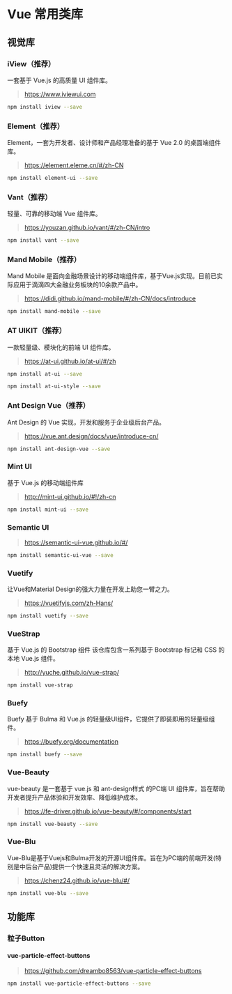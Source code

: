 # Vue 常用类库

## 视觉库

### iView（推荐）

一套基于 Vue.js 的高质量 UI 组件库。

> https://www.iviewui.com

```bash
npm install iview --save
```

### Element（推荐）

Element，一套为开发者、设计师和产品经理准备的基于 Vue 2.0 的桌面端组件库。

> https://element.eleme.cn/#/zh-CN

```bash
npm install element-ui --save
```

### Vant（推荐）

轻量、可靠的移动端 Vue 组件库。

> https://youzan.github.io/vant/#/zh-CN/intro

```bash
npm install vant --save
```

### Mand Mobile（推荐）

Mand Mobile 是面向金融场景设计的移动端组件库，基于Vue.js实现。目前已实际应用于滴滴四大金融业务板块的10余款产品中。

> https://didi.github.io/mand-mobile/#/zh-CN/docs/introduce

```bash
npm install mand-mobile --save
```

### AT UIKIT（推荐）

一款轻量级、模块化的前端 UI 组件库。

> https://at-ui.github.io/at-ui/#/zh

```bash
npm install at-ui --save

npm install at-ui-style --save
```

### Ant Design Vue（推荐）

Ant Design 的 Vue 实现，开发和服务于企业级后台产品。

> https://vue.ant.design/docs/vue/introduce-cn/

```bash
npm install ant-design-vue --save
```

### Mint UI

基于 Vue.js 的移动端组件库

> http://mint-ui.github.io/#!/zh-cn

```bash
npm install mint-ui --save
```

### Semantic UI

> https://semantic-ui-vue.github.io/#/

```bash
npm install semantic-ui-vue --save
```

### Vuetify

让Vue和Material Design的强大力量在开发上助您一臂之力。

> https://vuetifyjs.com/zh-Hans/

```bash
npm install vuetify --save
```

### VueStrap

基于 Vue.js 的 Bootstrap 组件 该仓库包含一系列基于 Bootstrap 标记和 CSS 的本地 Vue.js 组件。

> http://yuche.github.io/vue-strap/

```bash
npm install vue-strap
```

### Buefy

Buefy 基于 Bulma 和 Vue.js 的轻量级UI组件，它提供了即装即用的轻量级组件。

> https://buefy.org/documentation

```bash
npm install buefy --save
```

### Vue-Beauty

vue-beauty 是一套基于 vue.js 和 ant-design样式 的PC端 UI 组件库，旨在帮助开发者提升产品体验和开发效率、降低维护成本。

> https://fe-driver.github.io/vue-beauty/#/components/start

```bash
npm install vue-beauty --save
```

### Vue-Blu

Vue-Blu是基于Vuejs和Bulma开发的开源UI组件库。旨在为PC端的前端开发(特别是中后台产品)提供一个快速且灵活的解决方案。

> https://chenz24.github.io/vue-blu/#/

```bash
npm install vue-blu --save
```

## 功能库

### 粒子Button

#### vue-particle-effect-buttons

> https://github.com/dreambo8563/vue-particle-effect-buttons

```bash
npm install vue-particle-effect-buttons --save
```